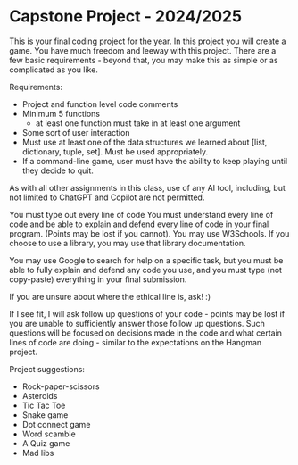 # Capstone Project - 2024/2025

This is your final coding project for the year.
In this project you will create a game.
You have much freedom and leeway with this project. 
There are a few basic requirements - beyond that, you may make this as simple or as complicated as you like.

Requirements:
 - Project and function level code comments
 - Minimum 5 functions
    - at least one function must take in at least one argument
 - Some sort of user interaction
 - Must use at least one of the data structures we learned about [list, dictionary, tuple, set]. Must be used appropriately.
 - If a command-line game, user must have the ability to keep playing until they decide to quit.


As with all other assignments in this class, use of any AI tool, including, but not limited to ChatGPT and Copilot are not permitted.

You must type out every line of code
You must understand every line of code and be able to explain and defend every line of code in your final program. (Points may be lost if you cannot).
You may use W3Schools.
If you choose to use a library, you may use that library documentation.

You may use Google to search for help on a specific task, but you must be able to fully explain and defend any code you use, and you must type (not copy-paste) everything in your final submission.

If you are unsure about where the ethical line is, ask! :)

If I see fit, I will ask follow up questions of your code - points may be lost if you are unable to sufficiently answer those follow up questions. Such questions will be focused on decisions made in the code and what certain lines of code are doing - similar to the expectations on the Hangman project.

Project suggestions:
- Rock-paper-scissors
- Asteroids
- Tic Tac Toe
- Snake game
- Dot connect game
- Word scamble
- A Quiz game
- Mad libs

